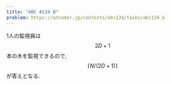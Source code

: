 ```yaml
---
title: "ABC #134 B"
problem: https://atcoder.jp/contests/abc134/tasks/abc134_b
---
```

1人の監視員は $$ 2D+1 $$ 本の木を監視できるので, $$ \lceil N/(2D+1) \rceil $$ が答えとなる.
